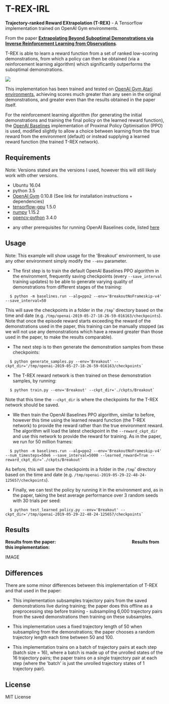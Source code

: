 # T-REX-IRL
**Trajectory-ranked Reward EXtrapolation (T-REX)** - A Tensorflow implementation trained on OpenAI Gym environments.

From the paper [**Extrapolating Beyond Suboptimal Demonstrations via Inverse Reinforcement Learning from Observations**](https://arxiv.org/abs/1904.06387).

T-REX is able to learn a reward function from a set of ranked low-scoring demonstrations, from which a policy can then be obtained (via a reinforcement learning algorithm) which significantly outperforms the suboptimal demonstrations.

![](https://i.imgur.com/DVnFssA.png)

This implementation has been trained and tested on [OpenAI Gym Atari environments](https://gym.openai.com/envs/#atari), achieving scores much greater than any seen in the original demonstrations, and greater even than the results obtained in the paper itself.

For the reinforcement learning algorithm (for generating the initial demonstrations and training the final policy on the learned reward function), the [OpenAI Baselines](https://github.com/openai/baselines) implementation of Proximal Policy Optimisation (PPO) is used, modified slightly to allow a choice between learning from the true reward from the environment (default) or instead supplying a learned reward function (the trained T-REX network).

## Requirements
Note: Versions stated are the versions I used, however this will still likely work with other versions.

- Ubuntu 16.04
- python 3.5
- [OpenAI Gym](https://github.com/openai/gym) 0.10.8 (See link for installation instructions + dependencies)
- [tensorflow-gpu](https://www.tensorflow.org/) 1.5.0
- [numpy](http://www.numpy.org/) 1.15.2
- [opencv-python](http://opencv.org/) 3.4.0

+ any other prerequisites for running OpenAI Baselines code, listed [here](https://github.com/openai/baselines#prerequisites)

## Usage
Note: This example will show usage for the 'Breakout' environment, to use any other environment simply modify the `--env` parameter.

- The first step is to train the default OpenAI Baselines PPO algorithm in the environment, frequently saving checkpoints (every `--save_interval` training updates) to be able to generate varying quality of demonstrations from different stages of the training:
```
  $ python -m baselines.run --alg=ppo2 --env='BreakoutNoFrameskip-v4' --save_interval=50
```
This will save the checkpoints in a folder in the `/tmp`' directory based on the time and date (e.g. `/tmp/openai-2019-05-27-18-26-59-016163/checkpoints`). Note that once the episode reward starts exceeding the reward of the demonstrations used in the paper, this training can be manually stopped (as we will not use any demonstrations which have a reward greater than those used in the paper, to make the results comparable). 


- The next step is to then generate the demonstration samples from these checkpoints:
```
  $ python generate_samples.py --env='Breakout' --ckpt_dir='/tmp/openai-2019-05-27-18-26-59-016163/checkpoints`
```


- The T-REX reward network is then trained on these demonstration samples, by running:
```
  $ python train.py --env='Breakout' --ckpt_dir='./ckpts/Breakout`
```
Note that this time the `--ckpt_dir` is where the checkpoints for the T-REX network should be saved.


- We then train the OpenAI Baselines PPO algorithm, similar to before, however this time using the learned reward function (the T-REX network) to provide the reward rather than the true environment reward. The algorithm will load the latest checkpoint in the `--reward_ckpt_dir` and use this network to provide the reward for training. As in the paper, we run for 50 million frames:
```
  $ python -m baselines.run --alg=ppo2 --env='BreakoutNoFrameskip-v4' --num_timesteps=50e6 --save_interval=5000 --learned_reward=True --reward_ckpt_dir=‘./ckpts/Breakout’ 
```
As before, this will save the checkpoints in a folder in the `/tmp`' directory based on the time and date (e.g. `/tmp/openai-2019-05-29-22-48-24-125657/checkpoints`).


- Finally, we can test the policy by running it in the environment and, as in the paper, taking the best average performance over 3 random seeds with 30 trials per seed:
```
  $ python test_learned_policy.py --env='Breakout' --ckpt_dir='/tmp/openai-2019-05-29-22-48-24-125657/checkpoints`
```

## Results
**Results from the paper:** &nbsp;&nbsp;&nbsp;&nbsp;&nbsp;&nbsp;&nbsp;&nbsp;&nbsp;&nbsp;&nbsp;&nbsp;&nbsp;&nbsp;&nbsp;&nbsp;&nbsp;&nbsp;&nbsp;&nbsp;&nbsp;&nbsp;&nbsp;&nbsp;&nbsp;&nbsp;&nbsp;&nbsp;&nbsp;&nbsp;&nbsp;&nbsp;&nbsp;&nbsp;&nbsp;&nbsp;&nbsp;&nbsp;&nbsp;&nbsp;&nbsp;&nbsp;&nbsp;&nbsp;&nbsp;&nbsp;&nbsp;&nbsp;&nbsp;&nbsp;&nbsp;&nbsp;&nbsp;&nbsp;&nbsp;&nbsp;&nbsp;&nbsp;&nbsp;&nbsp;**Results from this implementation:**

IMAGE

## Differences
There are some minor differences between this implementation of T-REX and that used in the paper:

- This implementation subsamples trajectory pairs from the saved demonstrations live during training; the paper does this offline as a preprocessing step before training - subsampling 6,000 trajectory pairs from the saved demonstrations then training on these subsamples.

- This implementation uses a fixed trajectory length of 50 when subsampling from the demonstrations; the paper chooses a random trajectory length each time between 50 and 100.

- This implementation trains on a batch of trajectory pairs at each step (batch size = 16), where a batch is made up of the unrolled states of the 16 trajectory pairs; the paper trains on a single trajectory pair at each step (where the 'batch' is just the unrolled trajectory states of 1 trajectory pair). 

## License
MIT License

